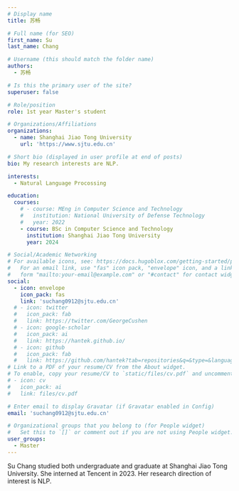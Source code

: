 ```yaml
---
# Display name
title: 苏畅

# Full name (for SEO)
first_name: Su
last_name: Chang

# Username (this should match the folder name)
authors:
  - 苏畅

# Is this the primary user of the site?
superuser: false

# Role/position
role: 1st year Master's student

# Organizations/Affiliations
organizations:
  - name: Shanghai Jiao Tong University
    url: 'https://www.sjtu.edu.cn'

# Short bio (displayed in user profile at end of posts)
bio: My research interests are NLP.

interests:
  - Natural Language Procossing

education:
  courses:
    # - course: MEng in Computer Science and Technology
    #   institution: National University of Defense Technology
    #   year: 2022
    - course: BSc in Computer Science and Technology
      institution: Shanghai Jiao Tong University
      year: 2024

# Social/Academic Networking
# For available icons, see: https://docs.hugoblox.com/getting-started/page-builder/#icons
#   For an email link, use "fas" icon pack, "envelope" icon, and a link in the
#   form "mailto:your-email@example.com" or "#contact" for contact widget.
social:
  - icon: envelope
    icon_pack: fas
    link: 'suchang0912@sjtu.edu.cn'
  # - icon: twitter
  #   icon_pack: fab
  #   link: https://twitter.com/GeorgeCushen
  # - icon: google-scholar
  #   icon_pack: ai
  #   link: https://hantek.github.io/
  # - icon: github
  #   icon_pack: fab
  #   link: https://github.com/hantek?tab=repositories&q=&type=&language=&sort=
# Link to a PDF of your resume/CV from the About widget.
# To enable, copy your resume/CV to `static/files/cv.pdf` and uncomment the lines below.
# - icon: cv
#   icon_pack: ai
#   link: files/cv.pdf

# Enter email to display Gravatar (if Gravatar enabled in Config)
email: 'suchang0912@sjtu.edu.cn'

# Organizational groups that you belong to (for People widget)
#   Set this to `[]` or comment out if you are not using People widget.
user_groups:
  - Master
---
```


Su Chang studied both undergraduate and graduate at Shanghai Jiao Tong University. She interned at Tencent in 2023. Her research direction of interest is NLP.